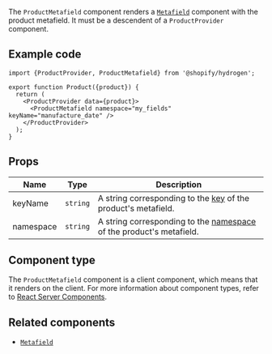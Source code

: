 <!-- This file is generated from source code in the Shopify/hydrogen repo. Edit the files in /packages/hydrogen/src/components/ProductMetafield and run 'yarn generate-docs' at the root of this repo. For more information, refer to https://github.com/Shopify/shopify-dev/blob/main/content/internal/operations/hydrogen-reference-docs.md. -->

The `ProductMetafield` component renders a
[`Metafield`](/api/hydrogen/components/primitive/metafield) component with the product metafield.
It must be a descendent of a `ProductProvider` component.

## Example code

```tsx
import {ProductProvider, ProductMetafield} from '@shopify/hydrogen';

export function Product({product}) {
  return (
    <ProductProvider data={product}>
      <ProductMetafield namespace="my_fields" keyName="manufacture_date" />
    </ProductProvider>
  );
}
```

## Props

| Name      | Type                | Description                                                                                                               |
| --------- | ------------------- | ------------------------------------------------------------------------------------------------------------------------- |
| keyName   | <code>string</code> | A string corresponding to the [key](/api/storefront/reference/common-objects/metafield) of the product's metafield.       |
| namespace | <code>string</code> | A string corresponding to the [namespace](/api/storefront/reference/common-objects/metafield) of the product's metafield. |

## Component type

The `ProductMetafield` component is a client component, which means that it renders on the client. For more information about component types, refer to [React Server Components](/custom-storefronts/hydrogen/framework/react-server-components).

## Related components

- [`Metafield`](/api/hydrogen/components/primitive/metafield)
